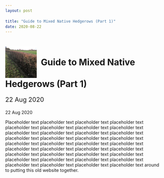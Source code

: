 ```yaml
---
layout: post

title: "Guide to Mixed Native Hedgerows (Part 1)"
date: 2020-08-22
---
```

<h1><img src="/assets/images/nativehedge1-100.JPG" style="vertical-align: middle;" width="100px"/><span style="vertical-align: middle;">&nbsp; Guide to Mixed Native Hedgerows (Part 1)</span></h1>

<p style="font-size:20px">22 Aug 2020</p>
22 Aug 2020

Placeholder text placeholder text placeholder text placeholder text placeholder text placeholder text placeholder text placeholder text placeholder text placeholder text placeholder text placeholder text placeholder text placeholder text placeholder text placeholder text placeholder text placeholder text placeholder text placeholder text placeholder text placeholder text placeholder text placeholder text placeholder text placeholder text placeholder text placeholder text placeholder text placeholder text placeholder text placeholder text placeholder text placeholder text placeholder text placeholder text around to putting this old website together. 


